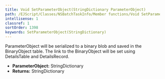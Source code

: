 ```yaml
---
title: Void SetParameterObject(StringDictionary ParameterObject)
path: /EJScript/Classes/NSBatchTaskInfo/Member functions/Void SetParameterObject(StringDictionary p_0)
intellisense: 1
classref: 1
sortOrder: 1398
keywords: SetParameterObject(StringDictionary)
---
```



ParameterObject will be serialized to a binary blob and saved in the BinaryObject table. The link to the BinaryObject will be set using DetailsTable and DetailsRecord.



* **ParameterObject:** StringDictionary
* **Returns:** StringDictionary


